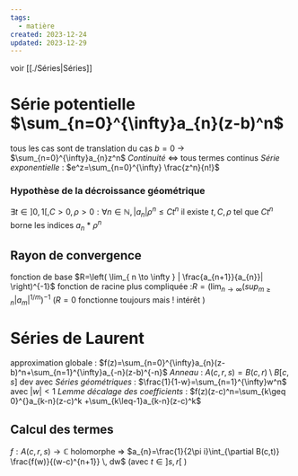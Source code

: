 ```yaml
---
tags:
  - matière
created: 2023-12-24
updated: 2023-12-29
---
```


voir [[./Séries|Séries]]
# Série potentielle $\sum_{n=0}^{\infty}a_{n}(z-b)^n$
tous les cas sont de translation du cas $b=0$ → $\sum_{n=0}^{\infty}a_{n}z^n$
*Continuité* ⇔ tous termes continus
*Série exponentielle* : $e^z=\sum_{n=0}^{\infty} \frac{z^n}{n!}$
### Hypothèse de la décroissance géométrique
$\exists t \in]0,1[,C>0,\rho>0:\forall n\in\mathbb{N} ,|a_{n}|\rho^n\leq Ct^n$
il existe $t,C,\rho$ tel que $Ct^n$ borne les indices $a_{n}$ * $\rho^n$
## Rayon de convergence
fonction de base $R=\left( \lim_{ n \to \infty } | \frac{a_{n+1}}{a_{n}}| \right)^{-1}$
fonction de racine plus compliquée :$R=\left( \lim_{ n \to \infty } (sup_{m\geq n}| a_{m}|^{1/m} \right)^{-1}$
	($R=0$ fonctionne toujours mais ! intérêt )

# Séries de Laurent
approximation globale : $f(z)=\sum_{n=0}^{\infty}a_{n}(z-b)^n+\sum_{n=1}^{\infty}a_{-n}(z-b)^{-n}$
*Anneau* : $A(c,r,s)=B(c,r)\setminus B[c,s]$
dev avec *Séries géométriques* : $\frac{1}{1-w}=\sum_{n=1}^{\infty}w^n$ avec $|w|<1$
*Lemme décalage des coefficients* :
	$f(z)(z-c)^n=\sum_{k\geq 0}^{}a_{k-n}(z-c)^k +\sum_{k\leq-1}a_{k-n}(z-c)^k$
## Calcul des termes
$f:A(c, r, s) \to \mathbb{C}$ holomorphe
 ⇒ $a_{n}=\frac{1}{2\pi i}\int_{\partial B(c,t)} \frac{f(w)}{(w-c)^{n+1}}  \, dw$ (avec $t\in ]s,r[$ )
 

